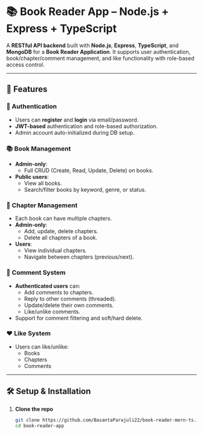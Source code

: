 # 📚 Book Reader App – Node.js + Express + TypeScript

A **RESTful API backend** built with **Node.js**, **Express**, **TypeScript**, and **MongoDB** for a **Book Reader Application**. It supports user authentication, book/chapter/comment management, and like functionality with role-based access control.

---

## 🚀 Features

### 🔐 Authentication
- Users can **register** and **login** via email/password.
- **JWT-based** authentication and role-based authorization.
- Admin account auto-initialized during DB setup.

### 📚 Book Management
- **Admin-only**:
  - Full CRUD (Create, Read, Update, Delete) on books.
- **Public users**:
  - View all books.
  - Search/filter books by keyword, genre, or status.

### 📖 Chapter Management
- Each book can have multiple chapters.
- **Admin-only**:
  - Add, update, delete chapters.
  - Delete all chapters of a book.
- **Users**:
  - View individual chapters.
  - Navigate between chapters (previous/next).

### 💬 Comment System
- **Authenticated users** can:
  - Add comments to chapters.
  - Reply to other comments (threaded).
  - Update/delete their own comments.
  - Like/unlike comments.
- Support for comment filtering and soft/hard delete.

### ❤️ Like System
- Users can like/unlike:
  - Books
  - Chapters
  - Comments

---

## 🛠️ Setup & Installation

1. **Clone the repo**
   ```bash
   git clone https://github.com/BasantaParajuli22/book-reader-mern-ts.git
   cd book-reader-app

